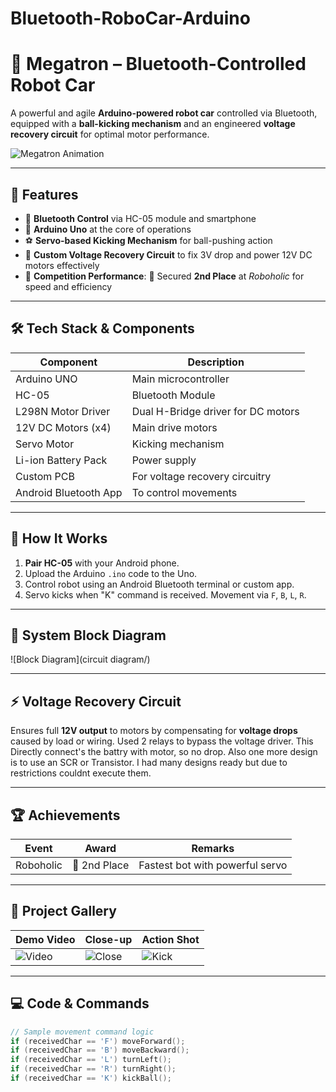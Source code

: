 # Bluetooth-RoboCar-Arduino
# 🤖 Megatron – Bluetooth-Controlled Robot Car

A powerful and agile **Arduino-powered robot car** controlled via Bluetooth, equipped with a **ball-kicking mechanism** and an engineered **voltage recovery circuit** for optimal motor performance.

![Megatron Animation](images/megatron-demo.gif)

---

## 🚀 Features

- 🔷 **Bluetooth Control** via HC-05 module and smartphone
- 🧠 **Arduino Uno** at the core of operations
- ⚽ **Servo-based Kicking Mechanism** for ball-pushing action
- 🔋 **Custom Voltage Recovery Circuit** to fix 3V drop and power 12V DC motors effectively
- 🏁 **Competition Performance**: 🥈 Secured **2nd Place** at *Roboholic* for speed and efficiency

---

## 🛠️ Tech Stack & Components

| Component              | Description                           |
|------------------------|---------------------------------------|
| Arduino UNO            | Main microcontroller                  |
| HC-05                  | Bluetooth Module                      |
| L298N Motor Driver     | Dual H-Bridge driver for DC motors    |
| 12V DC Motors (x4)     | Main drive motors                     |
| Servo Motor            | Kicking mechanism                     |
| Li-ion Battery Pack    | Power supply                          |
| Custom PCB             | For voltage recovery circuitry        |
| Android Bluetooth App  | To control movements                  |

---

## 🔧 How It Works

1. **Pair HC-05** with your Android phone.
2. Upload the Arduino `.ino` code to the Uno.
3. Control robot using an Android Bluetooth terminal or custom app.
4. Servo kicks when "K" command is received. Movement via `F`, `B`, `L`, `R`.

---

## 🧩 System Block Diagram

![Block Diagram](circuit diagram/)

---

## ⚡ Voltage Recovery Circuit

Ensures full **12V output** to motors by compensating for **voltage drops** caused by load or wiring.
Used 2 relays to bypass the voltage driver. This Directly connect's the battry with motor, so no drop. Also one more design is to use an SCR or Transistor. I had many designs ready but due to restrictions couldnt execute them. 

---

## 🏆 Achievements

| Event       | Award        | Remarks                          |
|-------------|--------------|----------------------------------|
| Roboholic   | 🥈 2nd Place | Fastest bot with powerful servo  |

---

## 📸 Project Gallery

| Demo Video | Close-up | Action Shot |
|------------|----------|-------------|
| ![Video](images/demo1.gif) | ![Close](images/servo.png) | ![Kick](images/kick.gif) |

---

## 💻 Code & Commands

```cpp
// Sample movement command logic
if (receivedChar == 'F') moveForward();
if (receivedChar == 'B') moveBackward();
if (receivedChar == 'L') turnLeft();
if (receivedChar == 'R') turnRight();
if (receivedChar == 'K') kickBall();
